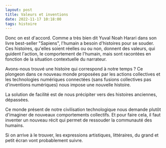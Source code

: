 ```yaml
---
layout: post
title: Valeurs et inventions
date: 2022-11-17 10:18:00
tags: histoire
---
```


Donc on est d'accord. Comme a très bien dit Yuval Noah Harari dans son livre best-seller "Sapiens", l'humain a besoin d'histoires pour se souder. Ces histoires, qu'elles soient réelles ou ou non, donnent des valeurs, qui guident l'action, le comportement de l'humain, mais sont racontées en fonction de la situation contextuelle du narrateur.

Avons-nous trouvé une histoire qui correspond à notre temps ? Ce plongeon dans ce nouveau monde proposées par les actions collectives et les technologies numériques connectées (sans fusions collectives pas d'inventions numériques) nous impose une nouvelle histoire.

La solution de facilité est de nous précipiter vers des histoires anciennes, dépassées.

Ce monde présent de notre civilisation technologique nous demande plutôt d'imaginer de nouveaux comportements collectifs. Et pour faire cela, il faut inventer un nouveau récit qui permet de ressouder la communauté des humains.

Si on arrive à le trouver, les expressions artistiques, littéraires, du grand et petit écran vont probablement suivre.
